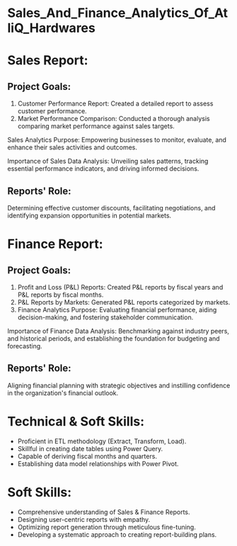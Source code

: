 # Sales_And_Finance_Analytics_Of_AtliQ_Hardwares

# Sales Report:

## Project Goals:
1. Customer Performance Report: Created a detailed report to assess customer performance.
2. Market Performance Comparison: Conducted a thorough analysis comparing market performance against sales targets.

Sales Analytics Purpose: Empowering businesses to monitor, evaluate, and enhance their sales activities and outcomes.

Importance of Sales Data Analysis: Unveiling sales patterns, tracking essential performance indicators, and driving informed decisions.

## Reports' Role: 
Determining effective customer discounts, facilitating negotiations, and identifying expansion opportunities in potential markets.

# Finance Report:

## Project Goals:
1. Profit and Loss (P&L) Reports: Created P&L reports by fiscal years and P&L reports by fiscal months.
2. P&L Reports by Markets: Generated P&L reports categorized by markets.
3. Finance Analytics Purpose: Evaluating financial performance, aiding decision-making, and fostering stakeholder communication.

Importance of Finance Data Analysis: Benchmarking against industry peers, and historical periods, and establishing the foundation for budgeting and forecasting.

## Reports' Role: 
Aligning financial planning with strategic objectives and instilling confidence in the organization's financial outlook.

# Technical & Soft Skills:
- Proficient in ETL methodology (Extract, Transform, Load).
- Skillful in creating date tables using Power Query.
- Capable of deriving fiscal months and quarters.
- Establishing data model relationships with Power Pivot.

# Soft Skills:
- Comprehensive understanding of Sales & Finance Reports.
- Designing user-centric reports with empathy.
- Optimizing report generation through meticulous fine-tuning.
- Developing a systematic approach to creating report-building plans.
